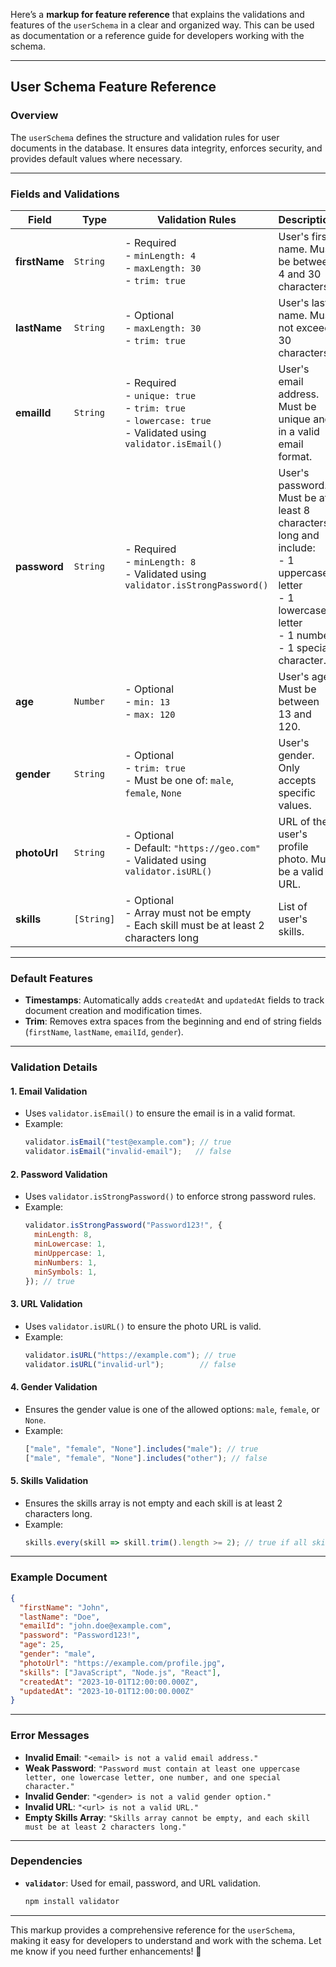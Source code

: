 Here’s a **markup for feature reference** that explains the validations and features of the `userSchema` in a clear and organized way. This can be used as documentation or a reference guide for developers working with the schema.

---

## **User Schema Feature Reference**

### **Overview**
The `userSchema` defines the structure and validation rules for user documents in the database. It ensures data integrity, enforces security, and provides default values where necessary.

---

### **Fields and Validations**

| **Field**     | **Type**       | **Validation Rules**                                                                 | **Description**                                                                 |
|---------------|----------------|-------------------------------------------------------------------------------------|---------------------------------------------------------------------------------|
| **firstName** | `String`       | - Required<br>- `minLength: 4`<br>- `maxLength: 30`<br>- `trim: true`               | User's first name. Must be between 4 and 30 characters.                         |
| **lastName**  | `String`       | - Optional<br>- `maxLength: 30`<br>- `trim: true`                                   | User's last name. Must not exceed 30 characters.                                |
| **emailId**   | `String`       | - Required<br>- `unique: true`<br>- `trim: true`<br>- `lowercase: true`<br>- Validated using `validator.isEmail()` | User's email address. Must be unique and in a valid email format.               |
| **password**  | `String`       | - Required<br>- `minLength: 8`<br>- Validated using `validator.isStrongPassword()`   | User's password. Must be at least 8 characters long and include:<br>- 1 uppercase letter<br>- 1 lowercase letter<br>- 1 number<br>- 1 special character. |
| **age**       | `Number`       | - Optional<br>- `min: 13`<br>- `max: 120`                                           | User's age. Must be between 13 and 120.                                         |
| **gender**    | `String`       | - Optional<br>- `trim: true`<br>- Must be one of: `male`, `female`, `None`          | User's gender. Only accepts specific values.                                    |
| **photoUrl**  | `String`       | - Optional<br>- Default: `"https://geo.com"`<br>- Validated using `validator.isURL()` | URL of the user's profile photo. Must be a valid URL.                           |
| **skills**    | `[String]`     | - Optional<br>- Array must not be empty<br>- Each skill must be at least 2 characters long | List of user's skills.                                                         |

---

### **Default Features**
- **Timestamps**: Automatically adds `createdAt` and `updatedAt` fields to track document creation and modification times.
- **Trim**: Removes extra spaces from the beginning and end of string fields (`firstName`, `lastName`, `emailId`, `gender`).

---

### **Validation Details**

#### **1. Email Validation**
- Uses `validator.isEmail()` to ensure the email is in a valid format.
- Example:
  ```javascript
  validator.isEmail("test@example.com"); // true
  validator.isEmail("invalid-email");   // false
  ```

#### **2. Password Validation**
- Uses `validator.isStrongPassword()` to enforce strong password rules.
- Example:
  ```javascript
  validator.isStrongPassword("Password123!", {
    minLength: 8,
    minLowercase: 1,
    minUppercase: 1,
    minNumbers: 1,
    minSymbols: 1,
  }); // true
  ```

#### **3. URL Validation**
- Uses `validator.isURL()` to ensure the photo URL is valid.
- Example:
  ```javascript
  validator.isURL("https://example.com"); // true
  validator.isURL("invalid-url");        // false
  ```

#### **4. Gender Validation**
- Ensures the gender value is one of the allowed options: `male`, `female`, or `None`.
- Example:
  ```javascript
  ["male", "female", "None"].includes("male"); // true
  ["male", "female", "None"].includes("other"); // false
  ```

#### **5. Skills Validation**
- Ensures the skills array is not empty and each skill is at least 2 characters long.
- Example:
  ```javascript
  skills.every(skill => skill.trim().length >= 2); // true if all skills are valid
  ```

---

### **Example Document**
```json
{
  "firstName": "John",
  "lastName": "Doe",
  "emailId": "john.doe@example.com",
  "password": "Password123!",
  "age": 25,
  "gender": "male",
  "photoUrl": "https://example.com/profile.jpg",
  "skills": ["JavaScript", "Node.js", "React"],
  "createdAt": "2023-10-01T12:00:00.000Z",
  "updatedAt": "2023-10-01T12:00:00.000Z"
}
```

---

### **Error Messages**
- **Invalid Email**: `"<email> is not a valid email address."`
- **Weak Password**: `"Password must contain at least one uppercase letter, one lowercase letter, one number, and one special character."`
- **Invalid Gender**: `"<gender> is not a valid gender option."`
- **Invalid URL**: `"<url> is not a valid URL."`
- **Empty Skills Array**: `"Skills array cannot be empty, and each skill must be at least 2 characters long."`

---

### **Dependencies**
- **`validator`**: Used for email, password, and URL validation.
  ```bash
  npm install validator
  ```

---

This markup provides a comprehensive reference for the `userSchema`, making it easy for developers to understand and work with the schema. Let me know if you need further enhancements! 🚀